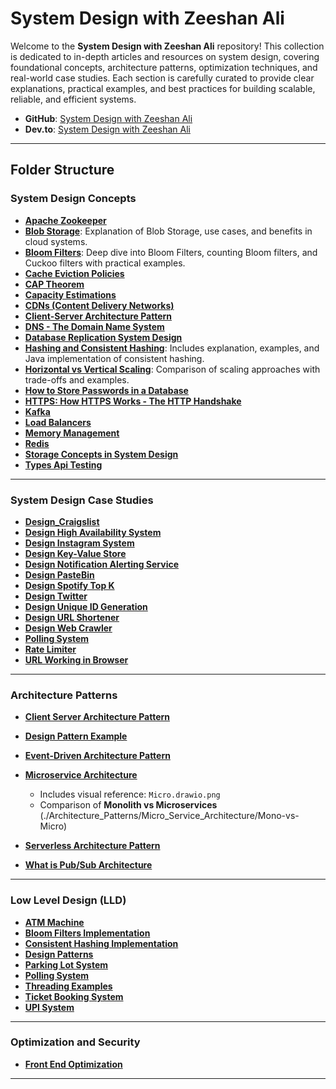 
# System Design with Zeeshan Ali

Welcome to the **System Design with Zeeshan Ali** repository! This collection is dedicated to in-depth articles and resources on system design, covering foundational concepts, architecture patterns, optimization techniques, and real-world case studies. Each section is carefully curated to provide clear explanations, practical examples, and best practices for building scalable, reliable, and efficient systems.

* **GitHub**: [System Design with Zeeshan Ali](https://github.com/ZeeshanAli-0704/SystemDesignWithZeeshanAli)
* **Dev.to**: [System Design with Zeeshan Ali](https://dev.to/t/systemdesignwithzeeshanali)

---

## Folder Structure

### System Design Concepts

* **[Apache Zookeeper](./Concepts/Apache_Zookeeper/Apache_Zookeeper.md)**
* **[Blob Storage](./Concepts/BlobStorage/)**: Explanation of Blob Storage, use cases, and benefits in cloud systems.
* **[Bloom Filters](./Concepts/BloomFilters/)**: Deep dive into Bloom Filters, counting Bloom filters, and Cuckoo filters with practical examples.
* **[Cache Eviction Policies](./Concepts/Cache_Eviction_Policies/cache-eviction-policies-system-design.md)**
* **[CAP Theorem](./Concepts/CAP_Theorem/)**
* **[Capacity Estimations](./Concepts/Capacity_Estimations/Capacity%20Estimation%20Details.md)**
* **[CDNs (Content Delivery Networks)](./Network_and_Distributed_Systems/CDN/CDN.md)**
* **[Client-Server Architecture Pattern](./Architecture_Patterns/Client_Server_Architecture_Pattern//Client%20Server%20Architecture%20Pattern.md)**
* **[DNS - The Domain Name System](./Network_and_Distributed_Systems/DNS/DNS.md)**
* **[Database Replication System Design](./Concepts/Database_Replication_System_Design/Database_Replication_in_System_Design.md)**
* **[Hashing and Consistent Hashing](./Concepts/Hashing_Consistent_Hashing/)**: Includes explanation, examples, and Java implementation of consistent hashing.
* **[Horizontal vs Vertical Scaling](./Concepts/Horizontal-vs-VerticalScaling/)**: Comparison of scaling approaches with trade-offs and examples.
* **[How to Store Passwords in a Database](./Security_and_Best_Practices/How_To_Store_Password_in_Database/How_To_Store_Password_in_Database.md)**
* **[HTTPS: How HTTPS Works - The HTTP Handshake](./Security_and_Best_Practices//Https_How_Https_Works/Https_How_Https_Works.md)**
* **[Kafka](./Concepts/Kafka/Kafka.md)**
* **[Load Balancers](./Concepts/Load_Balancers/Load_Balancer.md)**
* **[Memory Management](./Concepts/Memory_Management/Memory_Management.md)**
* **[Redis](./Concepts/Redis_and_its_role_in_System_Design/Redis_and_its_role_in_System_Design.md)**
* **[Storage Concepts in System Design](./Concepts/Storage_Concepts_in_System_Design/Storage_Concepts_in_System_Design.md)**
* **[Types Api Testing](./Concepts/Types_of_Api_Testing/Types_of_Api_Testing.md)**

---

### System Design Case Studies

* **[Design\_Craigslist](./Design_Case_Studies/Design_Craigslist/Design_Craigslist.md)**
* **[Design High Availability System](./Design_Case_Studies/Design_High_Availability_System/Design_High_Availability_System.md)**
* **[Design Instagram System](./Design_Case_Studies/Design_Instagram_System/Design_instagram.md)**
* **[Design Key-Value Store](./Design_Case_Studies/Design_Key_Value_Store.md/)**
* **[Design Notification Alerting Service](./Design_Case_Studies/Design_notification_alerting_service/)**
* **[Design PasteBin](./Design_Case_Studies/Design_PasteBin/Design_PasteBin.md)**
* **[Design Spotify Top K](./Design_Case_Studies/Design_Spotify_Top_K/Design_Spotify_Top_K.md)**
* **[Design Twitter](./Design_Case_Studies/Design_Twitter/Design_twitter.md)**
* **[Design Unique ID Generation](./Design_Case_Studies/Design_Unique_ID_Generation/Design_Unique_ID_Generation.md)**
* **[Design URL Shortener](./Design_Case_Studies/Design_URL_Shortening/URL_Shortening.md)**
* **[Design Web Crawler](./Design_Case_Studies/Designing_Web_Crawler/Designing_a_Web_Crawler.md)**
* **[Polling System](./Design_Case_Studies/PollingSystem/)**
* **[Rate Limiter](./Design_Case_Studies/Rate_Limiter/Rate_Limiter.md)**
* **[URL Working in Browser](./Network_and_Distributed_Systems/URL_Working_In_Browser/When%20you%20type%20a%20URL%20into%20a%20browser%20and%20press%20Enter.md)**

---

### Architecture Patterns

* **[Client Server Architecture Pattern](./Architecture_Patterns/Client_Server_Architecture_Pattern/Client%20Server%20Architecture%20Pattern.md)**
* **[Design Pattern Example](./Architecture_Patterns/Design_Pattern_Example/Mastering_Design_Patterns_JavaScript.md)**
* **[Event-Driven Architecture Pattern](./Architecture_Patterns/Event_Driven_Architecture_Pattern/Event_Driven_Architecture_Pattern.md)**
* **[Microservice Architecture](./Architecture_Patterns/Micro_Service_Architecture/Micro_Service.md)**

  * Includes visual reference: `Micro.drawio.png`
  * Comparison of **Monolith vs Microservices** (./Architecture\_Patterns/Micro\_Service\_Architecture/Mono-vs-Micro)
* **[Serverless Architecture Pattern](./Architecture_Patterns/Serverless_Architecture_Pattern/Serverless_Architecture_Pattern.md)**
* **[What is Pub/Sub Architecture](./Architecture_Patterns/What_is_Pub_Sub_Architecture/What_is_Pub_Sub_Architecture.md)**

---

### Low Level Design (LLD)

* **[ATM Machine](./LowLevelDesign/ATMMachine/)**
* **[Bloom Filters Implementation](./LowLevelDesign/BloomFilters/)**
* **[Consistent Hashing Implementation](./LowLevelDesign/ConsistentHashingImpl/)**
* **[Design Patterns](./LowLevelDesign/DesignPatterns/)**
* **[Parking Lot System](./LowLevelDesign/ParkingLotLowLevelDesign/)**
* **[Polling System](./LowLevelDesign/PollingSystem/)**
* **[Threading Examples](./LowLevelDesign/Thread/)**
* **[Ticket Booking System](./LowLevelDesign/TicketBookingSystem/)**
* **[UPI System](./LowLevelDesign/UPI/)**

---

### Optimization and Security

* **[Front End Optimization](./Optimization/Front_End_Optimization/Front_End_Optimization.md)**

---
